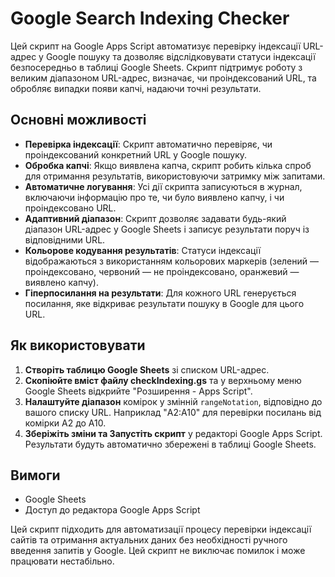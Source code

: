 # Google Search Indexing Checker

Цей скрипт на Google Apps Script автоматизує перевірку індексації URL-адрес у Google пошуку та дозволяє відслідковувати статуси індексації безпосередньо в таблиці Google Sheets. Скрипт підтримує роботу з великим діапазоном URL-адрес, визначає, чи проіндексований URL, та обробляє випадки появи капчі, надаючи точні результати.

## Основні можливості
- **Перевірка індексації**: Скрипт автоматично перевіряє, чи проіндексований конкретний URL у Google пошуку.
- **Обробка капчі**: Якщо виявлена капча, скрипт робить кілька спроб для отримання результатів, використовуючи затримку між запитами.
- **Автоматичне логування**: Усі дії скрипта записуються в журнал, включаючи інформацію про те, чи було виявлено капчу, і чи проіндексовано URL.
- **Адаптивний діапазон**: Скрипт дозволяє задавати будь-який діапазон URL-адрес у Google Sheets і записує результати поруч із відповідними URL.
- **Кольорове кодування результатів**: Статуси індексації відображаються з використанням кольорових маркерів (зелений — проіндексовано, червоний — не проіндексовано, оранжевий — виявлено капчу).
- **Гіперпосилання на результати**: Для кожного URL генерується посилання, яке відкриває результати пошуку в Google для цього URL.

## Як використовувати
1. **Створіть таблицю Google Sheets** зі списком URL-адрес.
2. **Скопіюйте вміст файлу checkIndexing.gs** та у верхньому меню Google Sheets відкрийте "Розширення - Apps Script".
3. **Налаштуйте діапазон** комірок у змінній `rangeNotation`, відповідно до вашого списку URL. Наприклад "A2:A10" для перевірки посилань від комірки A2 до A10.
4. **Зберіжіть зміни та Запустіть скрипт** у редакторі Google Apps Script. Результати будуть автоматично збережені в таблиці Google Sheets.

## Вимоги
- Google Sheets
- Доступ до редактора Google Apps Script

Цей скрипт підходить для автоматизації процесу перевірки індексації сайтів та отримання актуальних даних без необхідності ручного введення запитів у Google.
Цей скрипт не виключає помилок і може працювати нестабільно.

